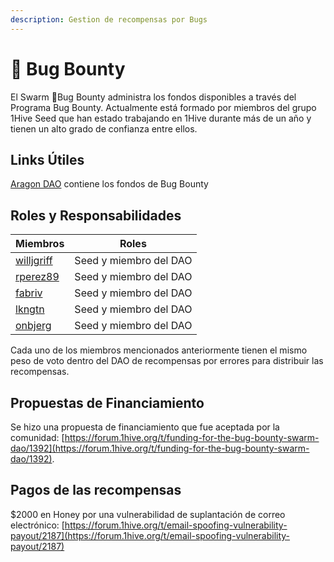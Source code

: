 ```yaml
---
description: Gestion de recompensas por Bugs
---
```


# 🐛 Bug Bounty

El Swarm 🐛Bug Bounty administra los fondos disponibles a través del Programa Bug Bounty. Actualmente está formado por miembros del grupo 1Hive Seed que han estado trabajando en 1Hive durante más de un año y tienen un alto grado de confianza entre ellos.

## Links Útiles&#x20;

&#x20;[Aragon DAO](https://aragon.1hive.org/#/1hivebounty/) contiene los fondos de Bug Bounty

## Roles y Responsabilidades

| Miembros                                           | Roles                   |
| -------------------------------------------------- | ----------------------- |
| [willjgriff](https://forum.1hive.org/u/willjgriff) | Seed y miembro del DAO  |
| [rperez89](https://forum.1hive.org/u/rperez89)     | Seed y miembro del DAO  |
| [fabriv](https://forum.1hive.org/u/fabriv)         | Seed y miembro del DAO  |
| [lkngtn](https://forum.1hive.org/u/lkngtn)         | Seed y miembro del DAO  |
| [onbjerg](https://forum.1hive.org/u/onbjerg)       | Seed y miembro del DAO  |

Cada uno de los miembros mencionados anteriormente tienen el mismo peso de voto dentro del DAO de recompensas por errores para distribuir las recompensas.

## Propuestas de Financiamiento

Se hizo una propuesta de financiamiento que fue aceptada por la comunidad: [https://forum.1hive.org/t/funding-for-the-bug-bounty-swarm-dao/1392](https://forum.1hive.org/t/funding-for-the-bug-bounty-swarm-dao/1392).

## Pagos de las recompensas

$2000 en Honey por una vulnerabilidad de suplantación de correo electrónico: [https://forum.1hive.org/t/email-spoofing-vulnerability-payout/2187](https://forum.1hive.org/t/email-spoofing-vulnerability-payout/2187)
